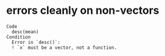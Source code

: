 # errors cleanly on non-vectors

    Code
      desc(mean)
    Condition
      Error in `desc()`:
      ! `x` must be a vector, not a function.

